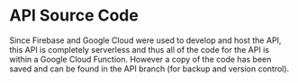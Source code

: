 # API Source Code
  Since Firebase and Google Cloud were used to develop and host the API, this API is completely serverless and thus all of the code for the API is within a Google Cloud Function. However a copy of the code has been saved and can be found in the API branch (for backup and version control).
